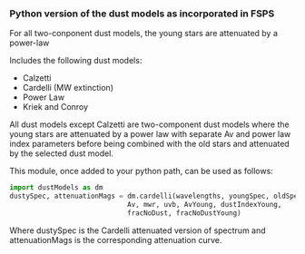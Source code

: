 ### Python version of the dust models as incorporated in FSPS 

For all two-conponent dust models, the young stars are attenuated by a power-law

Includes the following dust models:
- Calzetti
- Cardelli (MW extinction)
- Power Law
- Kriek and Conroy

All dust models except Calzetti are two-component dust models where the young stars are
attenuated by a power law with separate Av and power law index parameters before 
being combined with the old stars and attenuated by the selected dust model.

This module, once added to your python path, can be used as follows:

```python 
import dustModels as dm
dustySpec, attenuationMags = dm.cardelli(wavelengths, youngSpec, oldSpec,
                             Av, mwr, uvb, AvYoung, dustIndexYoung,
                             fracNoDust, fracNoDustYoung)
```

Where dustySpec is the Cardelli attenuated version of spectrum 
and attenuationMags is the corresponding attenuation curve.
